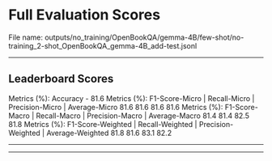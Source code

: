 # Full Evaluation Scores

File name: outputs/no_training/OpenBookQA/gemma-4B/few-shot/no-training_2-shot_OpenBookQA_gemma-4B_add-test.jsonl


---

## Leaderboard Scores

Metrics (%): Accuracy - 81.6
Metrics (%): F1-Score-Micro | Recall-Micro | Precision-Micro | Average-Micro
                81.6        81.6          81.6        81.6
Metrics (%): F1-Score-Macro | Recall-Macro | Precision-Macro | Average-Macro
                81.4        81.4          82.5        81.8
Metrics (%): F1-Score-Weighted | Recall-Weighted | Precision-Weighted | Average-Weighted
                81.8        81.6          83.1        82.2

---


---

